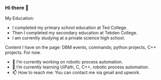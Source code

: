 ### Hi there 👋

My Education:
- I completed my primary school education at Ted College. 
- Then I completed my secondary education at Tekden College. 
- I am currently studying at a private science high school.

Content I have on the page: 
DBM events, commands; python projects, C++ projects. For now.

- 🔭 I’m currently working on robotic process automation.
- 🌱 I’m currently learning UiPath, C, C++, robotic process automation.
- 📫 How to reach me: You can contact me via gmail and upwork.
